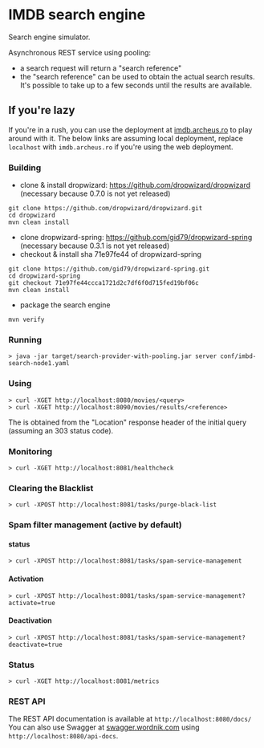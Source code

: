# IMDB search engine

Search engine simulator.

Asynchronous REST service using pooling:
* a search request will return a "search reference"
* the "search reference" can be used to obtain the actual search results. It's possible to take up to a few seconds until the results are available.

## If you're lazy
 If you're in a rush, you can use the deployment at [imdb.archeus.ro](http://imdb.archeus.ro:8080/docs/index.html) to play around with it.
 The below links are assuming local deployment, replace ```localhost``` with ```imdb.archeus.ro``` if you're using the web deployment.

### Building
* clone & install dropwizard: https://github.com/dropwizard/dropwizard (necessary because 0.7.0 is not yet released)
```
git clone https://github.com/dropwizard/dropwizard.git
cd dropwizard
mvn clean install
```
* clone dropwizard-spring: https://github.com/gid79/dropwizard-spring (necessary because 0.3.1 is not yet released)
* checkout & install sha 71e97fe44 of dropwizard-spring
```
git clone https://github.com/gid79/dropwizard-spring.git
cd dropwizard-spring
git checkout 71e97fe44ccca1721d2c7df6f0d715fed19bf06c
mvn clean install
```
* package the search engine
```
mvn verify
```

### Running
```
> java -jar target/search-provider-with-pooling.jar server conf/imbd-search-node1.yaml
```

### Using
```
> curl -XGET http://localhost:8080/movies/<query>
> curl -XGET http://localhost:8090/movies/results/<reference>
```
The <reference> is obtained from the "Location" response header of the initial query (assuming an 303 status code).

### Monitoring
```
> curl -XGET http://localhost:8081/healthcheck
```

### Clearing the Blacklist
```
> curl -XPOST http://localhost:8081/tasks/purge-black-list
```

### Spam filter management (active by default)
#### status
```
> curl -XPOST http://localhost:8081/tasks/spam-service-management
```
#### Activation
```
> curl -XPOST http://localhost:8081/tasks/spam-service-management?activate=true

```
#### Deactivation
```
> curl -XPOST http://localhost:8081/tasks/spam-service-management?deactivate=true
```



### Status
```
> curl -XGET http://localhost:8081/metrics
```

### REST API
The REST API documentation is available at ```http://localhost:8080/docs/```
You can also use Swagger at [swagger.wordnik.com](http://swagger.wordnik.com/) using ```http://localhost:8080/api-docs```.

